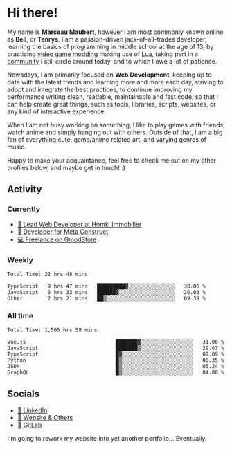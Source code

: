 # Hi there!

My name is **Marceau Maubert**, however I am most commonly known online as **Bell**, or **Tenrys**. I am a passion-driven jack-of-all-trades developer, learning the basics of programming in middle school at the age of 13, by practicing [video game modding](https://garrysmod.com) making use of [Lua](https://lua.org), taking part in a [community](https://metastruct.net) I still circle around today, and to which I owe a lot of patience.

Nowadays, I am primarily focused on **Web Development**, keeping up to date with the latest trends and learning more and more each day, striving to adopt  and integrate the best practices, to continue improving my performance writing clean, readable, maintainable and fast code, so that I can help create great things, such as tools, libraries, scripts, websites, or any kind of interactive experience.

When I am not busy working on something, I like to play games with friends, watch anime and simply hanging out with others. Outside of that, I am a big fan of everything cute, game/anime related art, and varying genres of music.

Happy to make your acquaintance, feel free to check me out on my other profiles below, and maybe get in touch! :)

## Activity

### Currently

- [🏢 Lead Web Developer at Homki Immobilier](https://homki-immobilier.com)
- [🎈 Developer for Meta Construct](https://metastruct.net)
- [💻 Freelance on GmodStore](https://www.gmodstore.com/users/Tenrys)

### Weekly
<!--START_SECTION:wakaWeekly-->

```text
Total Time: 22 hrs 48 mins

TypeScript   9 hrs 47 mins   █████████▓░░░░░░░░░░░░░░░   38.86 %
JavaScript   6 hrs 33 mins   ██████▓░░░░░░░░░░░░░░░░░░   26.03 %
Other        2 hrs 21 mins   ██▒░░░░░░░░░░░░░░░░░░░░░░   09.39 %
```

<!--END_SECTION:wakaWeekly-->

### All time
<!--START_SECTION:wakaTotal-->

```text
Total Time: 1,505 hrs 58 mins

Vue.js                             ███████▓░░░░░░░░░░░░░░░░░   31.06 %
JavaScript                         ███████▒░░░░░░░░░░░░░░░░░   29.67 %
TypeScript                         █▓░░░░░░░░░░░░░░░░░░░░░░░   07.09 %
Python                             █▒░░░░░░░░░░░░░░░░░░░░░░░   05.35 %
JSON                               █▒░░░░░░░░░░░░░░░░░░░░░░░   05.24 %
GraphQL                            █▒░░░░░░░░░░░░░░░░░░░░░░░   04.88 %
```

<!--END_SECTION:wakaTotal-->

## Socials

- [👔 LinkedIn](https://www.linkedin.com/in/marceau-maubert)
- [🔗 Website & Others](https://bell.moe)
- [🦊 GitLab](https://gitlab.com/Tenrys)

I'm going to rework my website into yet another portfolio... Eventually.

